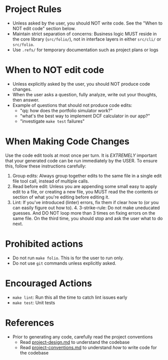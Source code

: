 # Project Rules
- Unless asked by the user, you should NOT write code. See the "When to NOT edit code" section below.
- Maintain strict separation of concerns: Business logic MUST reside in the core library (`src/folio/`), not in interface layers in either `src/cli/` or `src/folio`.
- Use `.refs/` for temporary documentation such as project plans or logs

# When to NOT edit code
- Unless explicitly asked by the user, you should NOT produce code changes.
- When the user asks a question, fully analyze, write out your thoughts, then answer.
- Example of questions that should not produce code edits:
  - "qq: how does the portfolio simulator work?"
  - "what's the best way to implement DCF calculator in our app?"
  - "investigate `make test` failures"

# When Making Code Changes
Use the code edit tools at most once per turn.
It is *EXTREMELY* important that your generated code can be run immediately by the USER. To ensure this, follow these instructions carefully:
1. Group edits: Always group together edits to the same file in a single edit file tool call, instead of multiple calls.
2. Read before edit: Unless you are appending some small easy to apply edit to a file, or creating a new file, you MUST read the the contents or section of what you're editing before editing it.
3. Lint: If you've introduced (linter) errors, fix them if clear how to (or you can easily figure out how to). 4. 3-strike-rule: Do not make uneducated guesses. And DO NOT loop more than 3 times on fixing errors on the same file. On the third time, you should stop and ask the user what to do next.

# Prohibited actions
- Do not run `make folio`. This is for the user to run only.
- Do not use `git` commands unless explicitly asked.

# Encouraged Actions
- `make lint`: Run this all the time to catch lint issues early
- `make test`: Unit tests

# References
- Prior to generating any code, carefully read the project conventions
  - Read [project-design.md](docs/project-design.md) to understand the codebase
  - Read [project-conventions.md](docs/project-conventions.md) to understand _how_ to write code for the codebase
